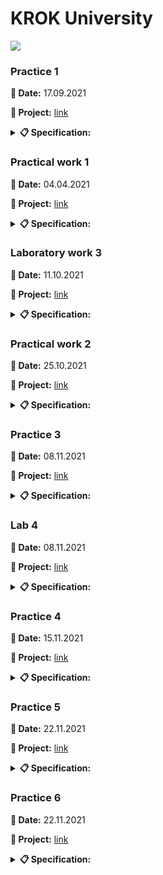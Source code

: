 # **KROK University**

<img src="https://cabinet.krok.edu.ua:8443/img/logo.png">

### **Practice 1**

**📅 Date:** 17.09.2021

**📁 Project:** [link](practice_01.py)

<details>
<summary><b>📋 Specification:</b></summary>

<b>Exercise 1.</b> Write a Python-script that displays the message “Hello world”.<br>
<b>Exercise 2.</b> Rewrite the first script to display three any messages.<br>
<b>Exercise 3.</b> Write a Python-script to reads values for the length and width of a rectangle and returns the area of the rectangle.<br>
<b>Exercise 4.</b> Write a program that requests the user to enter two numbers and prints the sum, product, difference and quotient of the two numbers.<br>
<b>Exercise 5.</b> Write a program that reads in the radius of a circle and prints the circle’s diameter, circumference and area. Use the constant value 3.14159 for π. Do these calculations in output statements.
</details>

### **Practical work 1**

**📅 Date:** 04.04.2021

**📁 Project:** [link](practical_work_01.py)

<details>
<summary><b>📋 Specification:</b></summary>

**Task 1. Construct these numeric values:**

* Integer zero;
* Floating point zero;
* Integer one hundred and one;
* Floating point one thousand;
* Floating point one thousand using scientific notation;
* Create a positive integer, a negative integer, and zero. Assign them to variables;
* Write several arithmetic expressions. Bind the values to variables. Use a variety of operators, e.g. +, -, /, *, etc. Use parentheses to control operator scope;
* Create several floats and assign them to variables;
* Write several arithmetic expressions containing your float variables;
* Write several expressions using mixed arithmetic (integers and floats);
* Obtain a float as a result of division of one integer by another; do so by explicitly converting one integer to a float.

**Task 2. Type Conversation:**

* Construct an integer from the string "123";
* Construct a float from the integer 123;
* Construct an integer from the float 12.345.

**Task 3. Digits of a Number:**

* Write a Python-script that detects the last 4 digits of a credit card;
* Find the sum of the digits of a three-digit number.
</details>

### **Laboratory work 3**

**📅 Date:** 11.10.2021

**📁 Project:** [link](laboratory_work_03.py)

<details>
<summary><b>📋 Specification:</b></summary>

Organize data input and format output of specified data types according to the option number. In the table. for each option there are requirements for the amount, type and format of data. Organize the output of each object using the % operator, the method str.format() and "f" lines.

<table border="1" cellspacing="0" cellpadding="0" width="604">
    <tr>
        <td width="151" colspan="2" valign="top">
            <p align="center"><b>Integers</b></p>
        </td>
        <td width="171" colspan="4" valign="top">
            <p align="center"><b>Real numbers</b></p>
        </td>
        <td width="94" rowspan="3" valign="top">
            <p align="center"><b>The number of characters in a line</b></p>
        </td>
        <td width="122" rowspan="3" valign="top">
            <p align="center"><b>The value of a logical object</b></p>
        </td>
    </tr>
    <tr>
        <td width="63" rowspan="2" valign="top">
            <p align="center"><b>Number of number</b>s</p>
        </td>
        <td width="87" rowspan="2" valign="top">
            <p align="center"><b>The width of the number field</b></p>
        </td>
        <td width="66" rowspan="2" valign="top">
            <p align="center"><b>Number of numbers</b></p>
        </td>
        <td width="38" rowspan="2" valign="top">
            <p align="center"><b>Real floating point number (specified output field width</b>)</p>
        </td>
        <td width="67" colspan="2" valign="top">
            <p align="center"><b>A real number with a fixed point</b></p>
        </td>
    </tr>
    <tr>
        <td width="28">
            <p align="center"><b>Output field width</p>
        </td>
        <td width="38">
            <p align="center"><b>Number of positions after the point</p>
        </td>
    </tr>
    <tr>
        <td width="63" valign="top">
            <p align="center">2</p>
        </td>
        <td width="87" valign="top">
            <p align="center">5</p>
        </td>
        <td width="66" valign="top">
            <p align="center">4</p>
        </td>
        <td width="38" valign="top">
            <p align="center">8</p>
        </td>
        <td width="28">
            <p align="center">7</p>
        </td>
        <td width="38">
            <p align="center">4</p>
        </td>
        <td width="94" valign="top">
            <p align="center">2</p>
        </td>
        <td width="122" valign="top">
            <p align="center">True</p>
        </td>
    </tr>
</table>

**Addition. Example of format output:**

```python
x = float(input("x = "))
```
<pre>x = 10.01</pre>

```python
print("Special string with \"%\":", "%5.3f" % x)
```
<pre>Special string with "%": 10.010</pre>

```python
print("String format() method:", "{0:5.3f}".format(x))
```
<pre>String format() method: 10.010</pre>

```python
print("f-string:", f"{x:5.3f}")
```
<pre>f-string: 10.010</pre>
</details>

### **Practical work 2**

**📅 Date:** 25.10.2021

**📁 Project:** [link](practical_work_02.py)

<details>
<summary><b>📋 Specification:</b></summary>

**Task 1:**

Assume that we define x, y, and z to refer to int values. Write an expression that computes whether...

* ...x is odd;
* ...x is a multiple of 20 (e.g., 20, 40, 60, ...).

Assume that zero is a positive number. Write an expression that computes whether...

* ...x and y are both positive;
* ...x and y have the same sign (both are positive or both are negative);
* ...x and y have different signs (one is positive and one is negative).

Write an expression that computes whether...

* ...all three names (x, y, and z) are bound to equal values;
* ...all three names (x, y, and z) are bound to different values (none the same);
* ...two variables store the same value, but the third one is different.

**Task 2:**

Assume that we specify two points in space by definint the x and y coordinate of each using x1, y1, x2, and y2 all which are float. Write an expression that computes...

* ...the distance between these points;
* ...the slope of the line from the first point to the second;
* ...whether both points lie on the same line from the origin;
* ...whether the first point is above the second;
* ...what quadrant the first point lies in (1st, 2nd, 3rd, or 4th);
* ...whether the two points lie in the same quadrant.
</details>

### **Practice 3**

**📅 Date:** 08.11.2021

**📁 Project:** [link](practice_03.py)

<details>
<summary><b>📋 Specification:</b></summary>

<ol>
    <li>Write a Python program using loop structure to print numbers 1.2.3……9.</li>
    <li>Write a Python program using loop structure to print numbers 9.8.7…..1.</li>
    <li>Write a Python program to print on the screen odd numbers between 5..13.</li>
    <li>Write a Python program to add all the numbers entered by a user until user enters 0.</li>
    <li>Write a Python Program to reverse a number. For example, if user enters 123 as input then 321 is printed as output.</li>
    <li>Write Python program to find and print factorial of a number.</li>
</ol>
</details>

### **Lab 4**

**📅 Date:** 08.11.2021

**📁 Project:** [link](lab_04.py)

<details>
<summary><b>📋 Specification:</b></summary>

<ol>
    <li>Write a program that changes the values ​​of two integer variables a and b without use of additional variables.</li>
    <li>Write a program that calculates and displays:
        <ul>
            <li>arithmetic mean of two integers a and b;</li>
            <li>geometric mean of two integers a and b.</li>
        </ul>
    </li>
    <li>Write a program that rearranges the digits of the three-digit number that is specified user in reverse order and displays a new number on the screen.</li>
    <li>Write a program that determines the total number of hours of the day (variable hour) and the total number of minutes of the day (variable minute) that have passed before the current seconds of the day (variable second). For example, if second = 11111 (second = 3 * 3600 + 5 * 60 + 11), then hour = 3 and minute = 5.</li>
    <li>Write a program that determines the value of the angle in degrees (variable corner) between clockwise at the beginning of the day and its state in hour hours, minutes minutes and second seconds (0 ≤ hour ≤ 11; 0 ≤ minute; second ≤ 59).</li>
    <li>Write a program that determines whether a natural number entered by the user:
        <ul>
            <li>even;</li>
            <li>ending in the number 5.</li>
        </ul>
    </li>
    <li>Write a program that determines the value of an integer variable number - from 1 to 7, c depending on which day of the week (Monday to Sunday) is the day (whole variable day) of a low year, in which January 1 is Monday (1 ≤ day ≤ 365).</li>
    <li>Given fractional numbers a, b, c (a! = 0). Find out if the equation <i>ax² + bx + c</i> has fractional roots.</li>
</ol>
</details>

### **Practice 4**

**📅 Date:** 15.11.2021

**📁 Project:** [link](practice_04.py)

<details>
<summary><b>📋 Specification:</b></summary>

**Task 1:**

Write a program that reads 4 numbers from the keyboard and displays most of them.

**Task 2:**

Determine the number of days in the year that the user enters. In a leap year - 366 days, while in a normal 365.

**Task 3:**

A triangle exists only when the sum of any two of its sides is greater than a third. Given: a, b, c are the sides of the assumed triangle. Write a program that will indicate whether such a triangle exists or not.

**Task 4:**

Display all numbers in the range of 1 to 100 multiples of 7.

**Task 5:**

Calculate using a cycle the factorial of the number n

**Task 6:**

Display an "hourglass" whose maximum width is read from the keyboard (odd number). In the example, the width is 5:

<pre>
*****
 ***
  *
 ***
*****
</pre>

**Task 7:**

Use cycles to display all prime numbers from 1 to 100.
</details>

### **Practice 5**

**📅 Date:** 22.11.2021

**📁 Project:** [link](practice_05.py)

<details>
<summary><b>📋 Specification:</b></summary>

1. Write a Python program to generate and print a list, where the values are square of numbers between 1 and 30 (both included).
2. Write a Python program to display the examination schedule (extract the date from exam_st_date).
<pre>exam_st_date = (11, 12, 2014)
Sample Output: The examination will start from: 11 / 12 / 2014</pre>
3. Write a Python program which accepts a sequence of commaseparated numbers from user and generate a list and a tuple with those numbers.
<pre>Sample data: 3, 5, 7, 23
Output:
List: ["3", "5", "7", "23"]
Tuple: ("3", "5", "7", "23")</pre>
4. Write a Python function that takes two lists and returns True if they have at least one common member.
5. Write a Python-script. There is a bus moving in the city, and it takes and drop some people in each bus stop. You are provided with a list (or array) of integer arrays (or tuples). Each integer array has two items which represent number of people get into bus (The first item) and number of people get off the bus (The second item) in a bus stop. Your task is to return number of people who are still in the bus after the last bus station (after the last array). Even though it is the last bus stop, the bus is not empty and some people are still in the bus, and they are probably sleeping there :D
<pre>Example:
<ul>
<li>number([[10, 0], [3, 5], [5, 8]]) # Result is 5</li>
<li>number([[3, 0], [9, 1], [4, 10], [12, 2], [6, 1], [7, 10]]) # Result is 17</li>
<li>number([[3, 0], [9, 1], [4, 8], [12, 2], [6, 1], [7, 8]]) # Result is 21</li>
</ul></pre>
</details>

### **Practice 6**

**📅 Date:** 22.11.2021

**📁 Project:** [link](practice_06.py)

<details>
<summary><b>📋 Specification:</b></summary>

1. Write a Python program to calculate the length of a string.
2. Write a Python program to get a string made of the first 2 and the last 2 chars from a given a string. If the string length is less than 2, return instead the empty string.
<pre>Sample Strings:
"w3resource" Expected Result : "w3ce"
"w3" Expected Result : "w3w3"
"w" Expected Result : Empty String</pre>
3. Write a Python program to get a string from a given string where all occurrences of its first char have been changed to "$", except the first char itself. Sample String : 'restart' Expected Result : 'resta\$t'.
4. Write a Python function to reverses a string if it's length is a multiple of 4.
5. Write a Python program that accepts a comma separated sequence of words as input and prints the unique words in sorted form (alphanumerically).
<pre>Sample Words: red, white, black, red, green, black
Expected Result: black, green, red, white, red</pre>
</details>